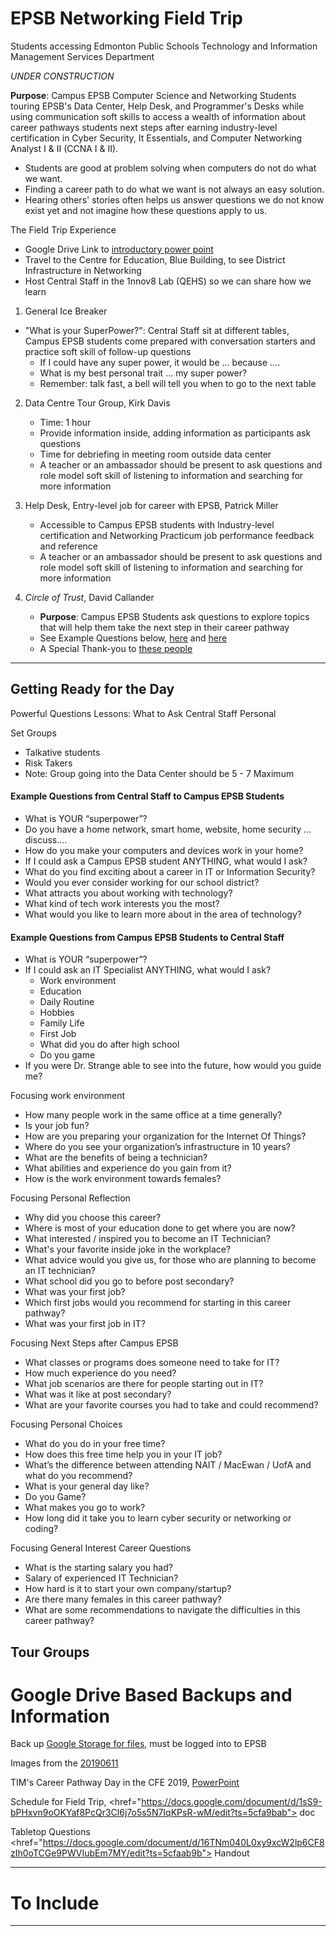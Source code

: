 # EPSB Networking Field Trip
Students accessing Edmonton Public Schools Technology and Information Management Services Department

*UNDER CONSTRUCTION*

**Purpose**: Campus EPSB Computer Science and Networking Students touring EPSB's Data Center, Help Desk, and Programmer's Desks while using communication soft skills to access a wealth of information about career pathways students next steps after earning industry-level certification in Cyber Security, It Essentials, and Computer Networking Analyst I & II (CCNA I & II).
- Students are good at problem solving when computers do not do what we want.
- Finding a career path to do what we want is not always an easy solution.
- Hearing others' stories often helps us answer questions we do not know exist yet and not imagine how these questions apply to us.

The Field Trip Experience
- Google Drive Link to <a href="https://docs.google.com/presentation/d/1pkaXRmsMOqWlEkbydus2Rp2ItSp-LglOFv4Ep7GQeg8/edit?usp=sharing">
introductory power point</a>
- Travel to the Centre for Education, Blue Building, to see District Infrastructure in Networking
- Host Central Staff in the 1nnov8 Lab (QEHS) so we can share how we learn

1. General Ice Breaker
  - "What is your SuperPower?": Central Staff sit at different tables, Campus EPSB students come prepared with conversation starters and practice soft skill of follow-up questions
    - If I could have any super power, it would be ... because ....
    - What is my best personal trait ... my super power?
    - Remember: talk fast, a bell will tell you when to go to the next table

2. Data Centre Tour Group, Kirk Davis
   - Time: 1 hour
   - Provide information inside, adding information as participants ask questions
   - Time for debriefing in meeting room outside data center
   - A teacher or an ambassador should be present to ask questions and role model soft skill of listening to information and searching for more information

3. Help Desk, Entry-level job for career with EPSB, Patrick Miller
   - Accessible to Campus EPSB students with Industry-level certification and Networking Practicum job performance feedback and reference
   - A teacher or an ambassador should be present to ask questions and role model soft skill of listening to information and searching for more information

4. *Circle of Trust*, David Callander
   - **Purpose**: Campus EPSB Students ask questions to explore topics that will help them take the next step in their career pathway
   - See Example Questions below, <a href="https://github.com/MercersKitchen/EPSB-Networking-Field-Trip#example-questions-from-central-staff-to-campus-epsb-students">
   here</a> and <a href="https://github.com/MercersKitchen/EPSB-Networking-Field-Trip#example-questions-from-campus-epsb-students-to-central-staff">
   here</a>
   - A Special Thank-you to <a href="">
   these people</a>

---

## Getting Ready for the Day

Powerful Questions Lessons: What to Ask Central Staff Personal

Set Groups
- Talkative students
- Risk Takers
- Note: Group going into the Data Center should be 5 - 7 Maximum

#### Example Questions from Central Staff to Campus EPSB Students
- What is YOUR “superpower”?
- Do you have a home network, smart home, website, home security … discuss….
- How do you make your computers and devices work in your home?
- If I could ask a Campus EPSB student ANYTHING, what would I ask?
- What do you find exciting about a career in IT or Information Security?
- Would you ever consider working for our school district?
- What attracts you about working with technology?
- What kind of tech work interests you the most?
- What would you like to learn more about in the area of technology?

#### Example Questions from Campus EPSB Students to Central Staff
- What is YOUR “superpower”?
- If I could ask an IT Specialist ANYTHING, what would I ask?
  - Work environment
  - Education
  - Daily Routine
  - Hobbies
  - Family Life
  - First Job
  - What did you do after high school
  - Do you game
- If you were Dr. Strange able to see into the future, how would you guide me?

Focusing work environment
- How many people work in the same office at a time generally?
- Is your job fun?
- How are you preparing your organization for the Internet Of Things?
- Where do you see your organization’s infrastructure in 10 years?  
- What are the benefits of being a technician?
- What abilities and experience do you gain from it?
- How is the work environment towards females?

Focusing Personal Reflection
- Why did you choose this career?
- Where is most of your education done to get where you are now?
- What interested / inspired you to become an IT Technician?
- What's your favorite inside joke in the workplace?
- What advice would you give us, for those who are planning to become an IT technician?
- What school did you go to before post secondary?
- What was your first job?
- Which first jobs would you recommend for starting in this career pathway?
- What was your first job in IT?

Focusing Next Steps after Campus EPSB
- What classes or programs does someone need to take for IT?
- How much experience do you need?
- What job scenarios are there for people starting out in IT?
- What was it like at post secondary?
- What are your favorite courses you had to take and could recommend?

Focusing Personal Choices
- What do you do in your free time?
- How does this free time help you in your IT job?
- What’s the difference between attending NAIT / MacEwan / UofA and what do you recommend?
- What is your general day like?
- Do you Game?
- What makes you go to work?
- How long did it take you to learn cyber security or networking or coding?

Focusing General Interest Career Questions
- What is the starting salary you had?
- Salary of experienced IT Technician?
- How hard is it to start your own company/startup?
- Are there many females in this career pathway?
- What are some recommendations to navigate the difficulties in this career pathway?


## Tour Groups
# Google Drive Based Backups and Information

Back up <a href="https://drive.google.com/drive/folders/1dq30n6y9CHedhBOKr_EPjd8PCA5_JGIo">
Google Storage for files</a>, must be logged into to EPSB

Images from the <a href="https://drive.google.com/drive/folders/1wwm6x6fNtmGSNiLbY6GDsKWf0k5zdiMp">
20190611</a>

TIM's Career Pathway Day in the CFE 2019, <a href="https://docs.google.com/presentation/d/1pkaXRmsMOqWlEkbydus2Rp2ItSp-LglOFv4Ep7GQeg8/edit?ts=5cfabe28#slide=id.g35f391192_09">
PowerPoint</a>

Schedule for Field Trip, <href="https://docs.google.com/document/d/1sS9-bPHxvn9oOKYaf8PcQr3Cl6j7o5s5N7IqKPsR-wM/edit?ts=5cfa9bab">
doc</a>

Tabletop Questions <href="https://docs.google.com/document/d/16TNm040L0xy9xcW2lp6CF8zIh0oTCGe9PWVIubEm7MY/edit?ts=5cfaab9b">
Handout</a>

---

# To Include


---
